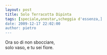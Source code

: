 ```yaml
---
layout: post
title: Solo Terracotta Dipinta
tags: [speciale,onestar,scheggia d'essenza,]
date: 2009-12-17 22:02:00
author: pietro
---
```

Ora so di non sbocciare,<br/>solo vaso, e tu sei fiore.

